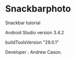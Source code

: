 # Snackbarphoto
Snackbar tutorial

Android Studio version 3.4.2

buildToolsVersion "29.0.1"

Developer : Andrew Cason.

